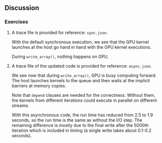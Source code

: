 ## Discussion

### Exercises

1. A trace file is provided for reference: `sync.json`.

   With the default synchronous execution, we see that the GPU kernel launches at the host
   go hand in hand with the GPU kernel executions.

   During `write_array()`, nothing happens on GPU.

2. A trace file of the updated code is provided for reference: `async.json`.

   We see now that during `write_array()`, GPU is busy computing forward.
   The host launches kernels to the queue and then waits at the implicit barriers at
   memory copies.

   Note that `depend` clauses are needed for the correctness.
   Without them, the kernels from different iterations could execute in parallel
   on different streams.

   With this asynchronous code, the run time has reduced from 2.5 to 1.9 seconds,
   so the run time is the same as without the I/O step. The remaining difference is
   mostly due to the final write after the 5000th iteration which is included in timing
   (a single write takes about 0.1-0.2 seconds).
